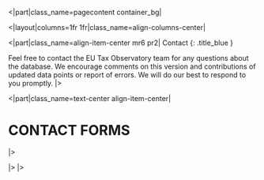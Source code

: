 <|part|class_name=pagecontent container_bg|

<|layout|columns=1fr 1fr|class_name=align-columns-center|

<|part|class_name=align-item-center mr6 pr2|
Contact
{: .title_blue }

Feel free to contact the EU Tax Observatory team for any questions about the database. We encourage comments on this 
version and contributions of updated data points or report of errors. We will do our best to respond to you promptly.
|>

<|part|class_name=text-center align-item-center|
# CONTACT FORMS
|>

|>
|>